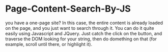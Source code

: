# Page-Content-Search-By-JS
you have a one-page site? In this case, the entire content is already loaded on the page, and you just want to search through it. You can do it quite easily using Javascript and JQuery. Just catch the click on the button, and traverse the DOM looking for your string, then do domething on that (for example, scroll until there, or highlight it).
